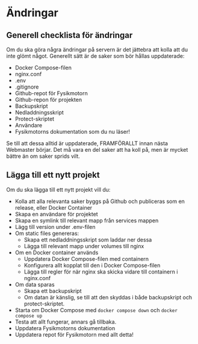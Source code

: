 # Ändringar
## Generell checklista för ändringar
Om du ska göra några ändringar på servern är det jättebra att kolla att du inte glömt något. Generellt sätt är de saker som bör hållas uppdaterade:
- Docker Compose-filen
- nginx.conf
- .env
- .gitignore
- Github-repot för Fysikmotorn
- Github-repon för projekten
- Backupskript
- Nedladdningsskript
- Protect-skriptet
- Användare
- Fysikmotorns dokumentation som du nu läser!

Se till att dessa alltid är uppdaterade, FRAMFÖRALLT innan nästa Webmaster börjar. Det må vara en del saker att ha koll på, men är mycket bättre än om saker sprids vilt.

## Lägga till ett nytt projekt
Om du ska lägga till ett nytt projekt vill du:
- Kolla att alla relevanta saker byggs på Github och publiceras som en release, eller Docker Container
- Skapa en användare för projektet
- Skapa en symlink till relevant mapp från services mappen
- Lägg till version under .env-filen
- Om static files genereras:
    - Skapa ett nedladdningsskript som laddar ner dessa
    - Lägga till relevant mapp under volumes till nginx
- Om en Docker container används
    - Uppdatera Docker Compose-filen med containern
    - Konfigurera allt kopplat till den i Docker Compose-filen
    - Lägga till regler för när nginx ska skicka vidare till containern i nginx.conf
- Om data sparas
    - Skapa ett backupskript
    - Om datan är känslig, se till att den skyddas i både backupskript och protect-skriptet.
- Starta om Docker Compose med `docker compose down` och `docker compose up`
- Testa att allt fungerar, annars gå tillbaka.
- Uppdatera Fysikmotorns dokumentation
- Uppdatera repot för Fysikmotorn med allt detta!
